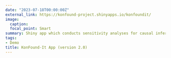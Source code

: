 ```yaml
---
date: "2023-07-18T00:00:00Z"
external_link: https://konfound-project.shinyapps.io/konfoundit/
image:
  caption: 
  focal_point: Smart
summary: Shiny app which conducts sensitivity analyses for causal inference methods as part of an IES-funded project (R305D220022). 
tags:
- Demo
title: KonFound-It App (version 2.0)
---
```

